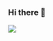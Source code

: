 ### Hi there 👋

<img src="https://github-readme-stats.vercel.app/api?username=shreyangautam&&show_icons=true&title_color=ffffff&icon_color=bb2acf&text_color=daf7dc&bg_color=F29F05">
<!--
**shreyangautam/shreyangautam** is a ✨ _special_ ✨ repository because its `README.md` (this file) appears on your GitHub profile.

Here are some ideas to get you started:

- 🔭 I’m currently working on ...
- 🌱 I’m currently learning ...
- 👯 I’m looking to collaborate on ...
- 🤔 I’m looking for help with ...
- 💬 Ask me about ...
- 📫 How to reach me: ...
- 😄 Pronouns: ...
- ⚡ Fun fact: ...
-->
